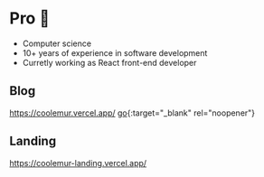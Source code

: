 # Pro 🫧

- Computer science
- 10+ years of experience in software development
- Curretly working as React front-end developer

## Blog

<a href="https://coolemur.vercel.app/" target="_blank">https://coolemur.vercel.app/</a>
[go](http://stackoverflow.com){:target="_blank" rel="noopener"}

## Landing

<a href="https://coolemur-landing.vercel.app/" target="_blank">https://coolemur-landing.vercel.app/</a>
